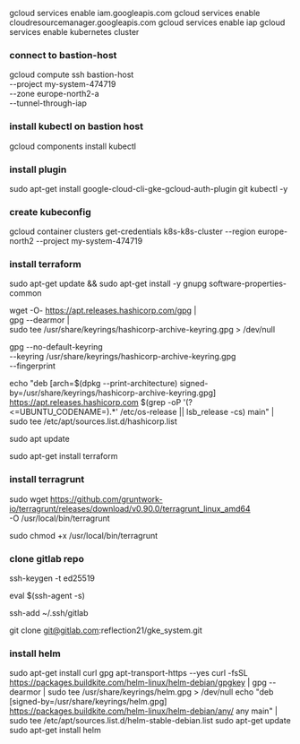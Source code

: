 gcloud services enable iam.googleapis.com
gcloud services enable cloudresourcemanager.googleapis.com
gcloud services enable iap
gcloud services enable kubernetes cluster

 ### connect to bastion-host
gcloud compute ssh bastion-host \
  --project my-system-474719 \
  --zone europe-north2-a \
  --tunnel-through-iap

### install kubectl on bastion host
gcloud components install kubectl

### install plugin
sudo apt-get install google-cloud-cli-gke-gcloud-auth-plugin git kubectl -y

### create kubeconfig
gcloud container clusters get-credentials k8s-k8s-cluster --region europe-north2 --project my-system-474719

### install terraform 
sudo apt-get update && sudo apt-get install -y gnupg software-properties-common

wget -O- https://apt.releases.hashicorp.com/gpg | \
gpg --dearmor | \
sudo tee /usr/share/keyrings/hashicorp-archive-keyring.gpg > /dev/null

gpg --no-default-keyring \
--keyring /usr/share/keyrings/hashicorp-archive-keyring.gpg \
--fingerprint

echo "deb [arch=$(dpkg --print-architecture) signed-by=/usr/share/keyrings/hashicorp-archive-keyring.gpg] https://apt.releases.hashicorp.com $(grep -oP '(?<=UBUNTU_CODENAME=).*' /etc/os-release || lsb_release -cs) main" | sudo tee /etc/apt/sources.list.d/hashicorp.list

sudo apt update

sudo apt-get install terraform

### install terragrunt
sudo wget https://github.com/gruntwork-io/terragrunt/releases/download/v0.90.0/terragrunt_linux_amd64 \
  -O /usr/local/bin/terragrunt

sudo chmod +x /usr/local/bin/terragrunt

### clone gitlab repo
ssh-keygen -t ed25519

eval $(ssh-agent -s)

ssh-add  ~/.ssh/gitlab

git clone git@gitlab.com:reflection21/gke_system.git


### install helm
sudo apt-get install curl gpg apt-transport-https --yes
curl -fsSL https://packages.buildkite.com/helm-linux/helm-debian/gpgkey | gpg --dearmor | sudo tee /usr/share/keyrings/helm.gpg > /dev/null
echo "deb [signed-by=/usr/share/keyrings/helm.gpg] https://packages.buildkite.com/helm-linux/helm-debian/any/ any main" | sudo tee /etc/apt/sources.list.d/helm-stable-debian.list
sudo apt-get update
sudo apt-get install helm